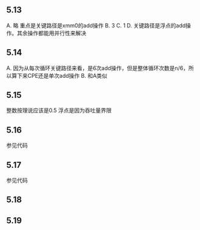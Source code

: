 ## 5.13
A. 略 重点是关键路径是xmm0的add操作
B. 3
C. 1
D. 关键路径是浮点的add操作。其余操作都能用并行性来解决
## 5.14
A. 因为从每次循环关键路径来看，是6次add操作，但是整体循环次数是n/6，所以算下来CPE还是单次add操作
B. 和A类似
## 5.15
整数按理说应该是0.5
浮点是因为吞吐量界限
## 5.16
参见代码
## 5.17
参见代码
## 5.18

## 5.19
